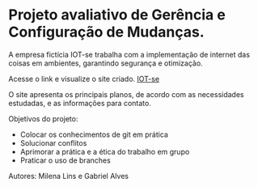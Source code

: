 # Projeto avaliativo de Gerência e Configuração de Mudanças.

A empresa fictícia IOT-se trabalha com a implementação de internet das coisas em ambientes, garantindo segurança e otimização. 

Acesse o link e visualize o site criado.
<a href= "https://github.com/GCM-Projeto-Final.github.io">IOT-se</a>

O site apresenta os principais planos, de acordo com as necessidades estudadas, e as informações para contato.

Objetivos do projeto:
<ul>
  <li>Colocar os conhecimentos de git em prática</li>
  <li>Solucionar conflitos</li>
  <li>Aprimorar a prática e a ética do trabalho em grupo</li>
  <li>Praticar o uso de branches</li>
 </ul>
 
 Autores: Milena Lins e Gabriel Alves
